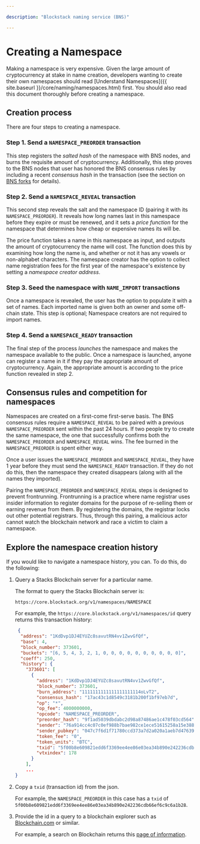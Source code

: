 ```yaml
---

description: "Blockstack naming service (BNS)"

---
```

# Creating a Namespace

Making a namespace is very expensive. Given the large amount of cryptocurrency at stake in name creation, developers wanting to create their own namespaces should read [Understand Namespaces]({{ site.baseurl }}/core/naming/namespaces.html) first. You should also read this document thoroughly before creating a namespace.

## Creation process

There are four steps to creating a namespace.

### Step 1. Send a `NAMESPACE_PREORDER` transaction

This step registers the *salted hash* of the namespace with BNS nodes, and burns the requisite amount of cryptocurrency.  Additionally, this step proves to the BNS nodes that user has honored the BNS consensus rules by including a recent *consensus hash* in the transaction (see the section on [BNS forks](#bns-forks) for details).

### Step 2. Send a `NAMESPACE_REVEAL` transaction

This second step reveals the salt and the namespace ID (pairing it with its
`NAMESPACE_PREORDER`). It reveals how long names last in this namespace before
they expire or must be renewed, and it sets a *price function* for the namespace
that determines how cheap or expensive names its will be.

The price function takes a name in this namespace as input, and outputs the amount of cryptocurrency the name will cost. The function does this by examining how long the name is, and whether or not it has any vowels or non-alphabet characters.  The namespace creator has the option to collect name registration fees for the first year of the namespace's existence by setting a *namespace creator address*.

### Step 3. Seed the namespace with `NAME_IMPORT` transactions

Once a namespace is revealed, the user has the option to populate it with a set of
names.  Each imported name is given both an owner and some off-chain state.
This step is optional; Namespace creators are not required to import names.

### Step 4. Send a `NAMESPACE_READY` transaction

The final step of the process *launches* the namespace and makes the namespace available to the
public.  Once a namespace is launched, anyone can register a name in it if they
pay the appropriate amount of cryptocurrency. Again, the appropriate amount is according to the price function
revealed in step 2.

## Consensus rules and competition for namespaces

Namespaces are created on a first-come first-serve basis. The BNS consensus rules require a `NAMESPACE_REVEAL` to be paired with a previous `NAMESPACE_PREORDER` sent within the past 24 hours.  If two people try to create the same namespace, the one that successfully confirms both the `NAMESPACE_PREORDER` and `NAMESPACE_REVEAL` wins.  The fee burned in the `NAMESPACE_PREORDER` is spent either way.

Once a user issues the `NAMESPACE_PREORDER` and `NAMESPACE_REVEAL`, they have 1 year before they must send the `NAMESPACE_READY` transaction.  If they do not do this, then the namespace they created disappears (along with all the names they imported).

Pairing the `NAMESPACE_PREORDER` and `NAMESPACE_REVEAL` steps is designed to prevent frontrunning. Frontrunning is a practice where name registrar uses insider information to register domains for the purpose of re-selling them or earning revenue from them. By registering the domains, the registrar locks out other potential registrars. Thus, through this pairing, a malicious actor cannot watch the blockchain network and race a victim to claim a namespace.

## Explore the namespace creation history

If you would like to navigate a namespace history, you can. To do this, do the following:

1. Query a Stacks Blockchain server for a particular name.

   The format to query the Stacks Blockchain server is:

   `https://core.blockstack.org/v1/namespaces/NAMESPACE`

   For example, the `https://core.blockstack.org/v1/namespaces/id` query returns this transaction history:

   ```json
    {
     "address": "1KdDvp1DJ4EYUZc8savutRN4vv1ZwvGfQf",
     "base": 4,
     "block_number": 373601,
     "buckets": "[6, 5, 4, 3, 2, 1, 0, 0, 0, 0, 0, 0, 0, 0, 0, 0]",
     "coeff": 250,
     "history": {
       "373601": [
         {
           "address": "1KdDvp1DJ4EYUZc8savutRN4vv1ZwvGfQf",
           "block_number": 373601,
           "burn_address": "1111111111111111111114oLvT2",
           "consensus_hash": "17ac43c1d8549c3181b200f1bf97eb7d",
           "op": "*",
           "op_fee": 4000000000,
           "opcode": "NAMESPACE_PREORDER",
           "preorder_hash": "9f1ad5039dbdabc2d98a87486ae1c478f03cd564",
           "sender": "76a914cc4c07c0ef988b7bae982ce1ece51615258a15e388ac",
           "sender_pubkey": "047c7f6d1f71780ccd373a7d2a020a1aeb7d47639e86fe951f5ba23a9ca8d6f7cfb03ed7ca411b22fa5244b9998d27d9c7bf7f0603f1997d1c7b3dc5a9b342c554",
           "token_fee": "0",
           "token_units": "BTC",
           "txid": "5f00b8e609821edd6f3369ee4ee86e03ea34b890e242236cdb66ef6c9c6a1b28",
           "vtxindex": 178
         }
       ],
       ...
   }
   ```

2. Copy a `txid` (transaction id) from the json.

   For example, the `NAMESPACE_PREORDER` in this case has a `txid` of `5f00b8e609821edd6f3369ee4ee86e03ea34b890e242236cdb66ef6c9c6a1b28`.

3. Provide the id in a query to a blockchain explorer such as [Blockchain.com](https://www.blockchain.com/) or similar.

   For example, a search on Blockchain returns this [page of information](https://www.blockchain.com/btc/tx/5f00b8e609821edd6f3369ee4ee86e03ea34b890e242236cdb66ef6c9c6a1b28).


